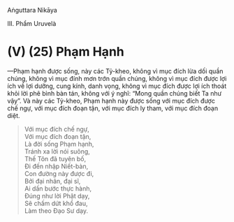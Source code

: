 Aṅguttara Nikāya

III. Phẩm Uruvelà

# (V) (25) Phạm Hạnh

—Phạm hạnh được sống, này các Tỷ-kheo, không vì mục đích lừa dối quần chúng, không vì mục đính mơn trớn quần chúng, không vì mục đích được lợi ích về lợi dưỡng, cung kính, danh vọng, không vì mục đích được lợi ích thoát khỏi lời phê bình bàn tán, không với ý nghĩ: “Mong quần chúng biết Ta như vậy”. Và này các Tỷ-kheo, Phạm hạnh này được sống với mục đích được chế ngự, với mục đích đoạn tận, với mục đích ly tham, với mục đích đoạn diệt.

> Với mục đích chế ngự,  
> Với mục đích đoạn tận,  
> Là đời sống Phạm hạnh,  
> Tránh xa lời nói suông,  
> Thế Tôn đã tuyên bố,  
> Ði đến nhập Niết-bàn,  
> Con đường này được đi,  
> Bởi đại nhân, đại sĩ,  
> Ai dấn bước thực hành,  
> Ðúng như lời Phật dạy,  
> Sẽ chấm dứt khổ đau,  
> Làm theo Ðạo Sư dạy.

